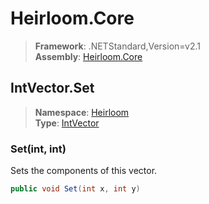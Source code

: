 # Heirloom.Core

> **Framework**: .NETStandard,Version=v2.1  
> **Assembly**: [Heirloom.Core][0]  

## IntVector.Set

> **Namespace**: [Heirloom][0]  
> **Type**: [IntVector][1]  

### Set(int, int)

Sets the components of this vector.

```cs
public void Set(int x, int y)
```

[0]: ../Heirloom.Core.md
[1]: Heirloom.IntVector.md
